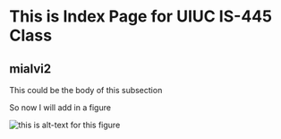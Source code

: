 # This is Index Page for UIUC IS-445 Class

## mialvi2

This could be the body of this subsection 

So now I will add in a figure



![this is alt-text for this figure](https://uiuc-ischool-dataviz.github.io/spring2019online/week04/data/littleCorgiInHat.png)
